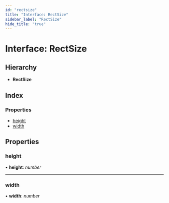 ```yaml
---
id: "rectsize"
title: "Interface: RectSize"
sidebar_label: "RectSize"
hide_title: "true"
---
```


# Interface: RectSize

## Hierarchy

* **RectSize**

## Index

### Properties

* [height](rectsize.md#height)
* [width](rectsize.md#width)

## Properties

###  height

• **height**: *number*

___

###  width

• **width**: *number*

